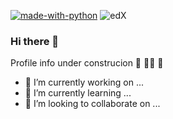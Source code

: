 [![made-with-python](https://img.shields.io/badge/Made%20with-Python-1f425f.svg)](https://www.python.org/) ![edX](https://img.shields.io/badge/edX-%2302262B.svg?style=for-the-badge&logo=edX&logoColor=white)

### Hi there 👋

Profile info under construcion 🚧 👷🏽 🚧

- 🔭 I’m currently working on ...
- 🌱 I’m currently learning ...
- 👯 I’m looking to collaborate on ...

<!--
**enDinetah/enDinetah** is a ✨ _special_ ✨ repository because its `README.md` (this file) appears on your GitHub profile.

Here are some ideas to get you started:


- 🤔 I’m looking for help with ...
- 💬 Ask me about ...
- 📫 How to reach me: ...
- 😄 Pronouns: ...
- ⚡ Fun fact: ...
-->
